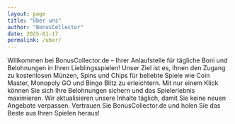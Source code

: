 ```yaml
---
layout: page
title: "Über uns"
author: "BonusCollector"
date: 2025-01-17
permalink: /uber/
---
```


Willkommen bei BonusCollector.de – Ihrer Anlaufstelle für tägliche Boni und Belohnungen in Ihren Lieblingsspielen! Unser Ziel ist es, Ihnen den Zugang zu kostenlosen Münzen, Spins und Chips für beliebte Spiele wie Coin Master, Monopoly GO und Bingo Blitz zu erleichtern. Mit nur einem Klick können Sie sich Ihre Belohnungen sichern und das Spielerlebnis maximieren. Wir aktualisieren unsere Inhalte täglich, damit Sie keine neuen Angebote verpassen. Vertrauen Sie BonusCollector.de und holen Sie das Beste aus Ihren Spielen heraus!